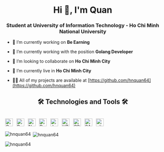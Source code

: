 <h1 align="center">Hi 👋, I'm Quan</h1>
<h3 align="center">Student at University of Information Technology - Ho Chi Minh National University</h3>

- 🔭 I’m currently working on **Be Earning**

- 🌱 I’m currently working with the position **Golang Developer**

- 👯 I’m looking to collaborate on **Ho Chi Minh City**

- 👯 I’m currently live in  **Ho Chi Minh City**

- 👨‍💻 All of my projects are available at [https://github.com/hnquan64](https://github.com/hnquan64)


<h2 align="center">🛠 Technologies and Tools 🛠</h2>
<br>
<!-- https://simpleicons.org/ -->
<span><img src="https://img.shields.io/badge/Golang-282C34?logo=go&logoColor=61DAFB" alt="Golang logo" title="Golang" height="25" /></span>
&nbsp;
<span><img src="https://img.shields.io/badge/Python-282C34?logo=python&logoColor=F7DF1E" alt="Python logo" title="Python" height="25" /></span>
&nbsp;
<span><img src="https://img.shields.io/badge/Node.js-282C34?logo=node.js&logoColor=00F200" alt="Node.js logo" title="Node.js" height="25" /></span>
&nbsp;
<span><img src="https://img.shields.io/badge/ReactJS-282C34?logo=react&logoColor=61DAFB" alt="ReactJS logo" title="ReactJS" height="25" /></span>
&nbsp;
<span><img src="https://img.shields.io/badge/JavaScript-282C34?logo=javascript&logoColor=F7DF1E" alt="JavaScript logo" title="JavaScript" height="25" /></span>
&nbsp;
<span><img src="https://img.shields.io/badge/HTML5-282C34?logo=html5&logoColor=E34F26" alt="HTML5 logo" title="HTML5" height="25" /></span>
&nbsp;
<span><img src="https://img.shields.io/badge/CSS3-282C34?logo=css3&logoColor=1572B6" alt="CSS3 logo" title="CSS3" height="25" /></span>
&nbsp;
<span><img src="https://img.shields.io/badge/Sass-282C34?logo=sass&logoColor=CC6699" alt="SASS logo" title="SASS" height="25" /></span>
&nbsp;
<span><img src="https://img.shields.io/badge/git-282C34?logo=git&logoColor=F05032" alt="git logo" title="git" height="25" /></span>
&nbsp;


<br>
<p><img align="left" src="https://github-readme-stats.vercel.app/api/top-langs?username=hnquan64&show_icons=true&locale=en&layout=compact" alt="hnquan64" /></p>

<p>&nbsp;<img align="center" src="https://github-readme-stats.vercel.app/api?username=hnquan64&show_icons=true&locale=en" alt="hnquan64" /></p>

<p><img align="center" src="https://github-readme-streak-stats.herokuapp.com/?user=hnquan64&" alt="hnquan64" /></p>
